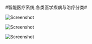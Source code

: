 #智能医疗系统,各类医学疾病与治疗分类#

![Screenshot](https://github.com/kmgao/smartmedicine/blob/master/1.png)

![Screenshot](https://github.com/kmgao/smartmedicine/blob/master/2.png)

![Screenshot](https://github.com/kmgao/smartmedicine/blob/master/3.png)
